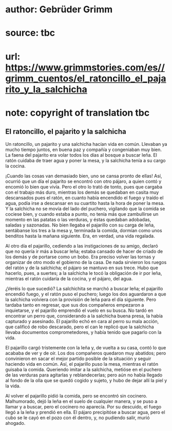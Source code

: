 # author: Gebrüder Grimm
# source: tbc
# url: https://www.grimmstories.com/es//grimm_cuentos/el_ratoncillo_el_pajarito_y_la_salchicha
# note: copyright of translation tbc

## El ratoncillo, el pajarito y la salchicha 

Un ratoncillo, un pajarito y una salchicha hacían vida en común.
Llevaban ya mucho tiempo juntos, en buena paz y compañía y congeniaban
muy bien. La faena del pajarito era volar todos los días al bosque a
buscar leña. El ratón cuidaba de traer agua y poner la mesa, y la
salchicha tenía a su cargo la cocina.

¡Cuando las cosas van demasiado bien, uno se cansa pronto de ellas! Así,
ocurrió que un día el pajarito se encontró con otro pájaro, a quien
contó y encomió lo bien que vivía. Pero el otro lo trató de tonto, pues
que cargaba con el trabajo más duro, mientras los demás se quedaban en
casita muy descansados pues el ratón, en cuanto había encendido el fuego
y traído el agua, podía irse a descansar en su cuartito hasta la hora de
poner la mesa. Y la salchicha no se movía del lado del puchero,
vigilando que la comida se cociese bien, y cuando estaba a punto, no
tenía más que zambullirse un momento en las patatas o las verduras, y
éstas quedaban adobadas, saladas y sazonadas. No bien llegaba el
pajarillo con su carga de leña, sentábanse los tres a la mesa y,
terminada la comida, dormían como unos benditos hasta la mañana
siguiente. Era, en verdad, una vida regalada.

Al otro día el pajarillo, cediendo a las instigaciones de su amigo,
declaró que no quería ir más a buscar leña; estaba cansado de hacer de
criado de los demás y de portarse como un bobo. Era preciso volver las
tornas y organizar de otro modo el gobierno de la casa. De nada
sirvieron los ruegos del ratón y de la salchicha; el pájaro se mantuvo
en sus trece. Hubo que hacerlo, pues, a suertes; a la salchicha le tocó
la obligación de ir por leña, mientras el ratón cuidaría de la cocina, y
el pájaro, del agua.

¿Veréis lo que sucedió? La salchichita se marchó a buscar leña; el
pajarillo encendió fuego, y el ratón puso el puchero; luego los dos
aguardaron a que la salchicha volviera con la provisión de leña para el
día siguiente. Pero tardaba tanto en regresar, que sus dos compañeros
empezaron a inquietarse, y el pajarillo emprendió el vuelo en su busca.
No tardó en encontrar un perro que, considerando a la salchicha buena
presa, la había capturado y asesinado. El pajarillo echó en cara al
perro su mala acción, que calificó de robo descarado, pero el can le
replicó que la salchicha llevaba documentos comprometedores, y había
tenido que pagarlo con la vida.

El pajarillo cargó tristemente con la leña y, de vuelta a su casa, contó
lo que acababa de ver y de oír. Los dos compañeros quedaron muy
abatidos; pero convinieron en sacar el mejor partido posible de la
situación y seguir haciendo vida en común. Así, el pajarillo puso la
mesa, mientras el ratón guisaba la comida. Queriendo imitar a la
salchicha, metióse en el puchero de las verduras para agitarlas y
reblandecerlas; pero aún no había llegado al fondo de la olla que se
quedó cogido y sujeto, y hubo de dejar allí la piel y la vida.

Al volver el pajarillo pidió la comida, pero se encontró sin cocinero.
Malhumorado, dejó la leña en el suelo de cualquier manera, y se puso a
llamar y a buscar, pero el cocinero no aparecía. Por su descuido, el
fuego llegó a la leña y prendió en ella. El pájaro precipitóse a buscar
agua, pero el cubo se le cayó en el pozo con él dentro, y, no pudiendo
salir, murió ahogado.

